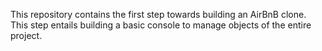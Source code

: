 This repository contains the first step towards building an AirBnB clone. This step entails building a basic console to manage objects of the entire project.
